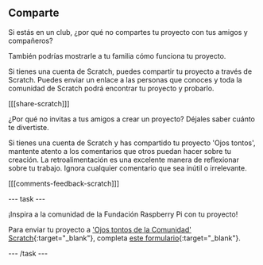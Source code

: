 ## Comparte

Si estás en un club, ¿por qué no compartes tu proyecto con tus amigos y compañeros?

También podrías mostrarle a tu familia cómo funciona tu proyecto.

Si tienes una cuenta de Scratch, puedes compartir tu proyecto a través de Scratch. Puedes enviar un enlace a las personas que conoces y toda la comunidad de Scratch podrá encontrar tu proyecto y probarlo.

[[[share-scratch]]]

¿Por qué no invitas a tus amigos a crear un proyecto? Déjales saber cuánto te divertiste.

Si tienes una cuenta de Scratch y has compartido tu proyecto 'Ojos tontos', mantente atento a los comentarios que otros puedan hacer sobre tu creación. La retroalimentación es una excelente manera de reflexionar sobre tu trabajo. Ignora cualquier comentario que sea inútil o irrelevante.

[[[comments-feedback-scratch]]]

--- task ---

¡Inspira a la comunidad de la Fundación Raspberry Pi con tu proyecto!

Para enviar tu proyecto a ['Ojos tontos de la Comunidad' Scratch](https://scratch.mit.edu/studios/29120534){:target="_blank"}, completa [este formulario](https://form.raspberrypi.org/f/community-project-submissions){:target="_blank"}.

--- /task ---
